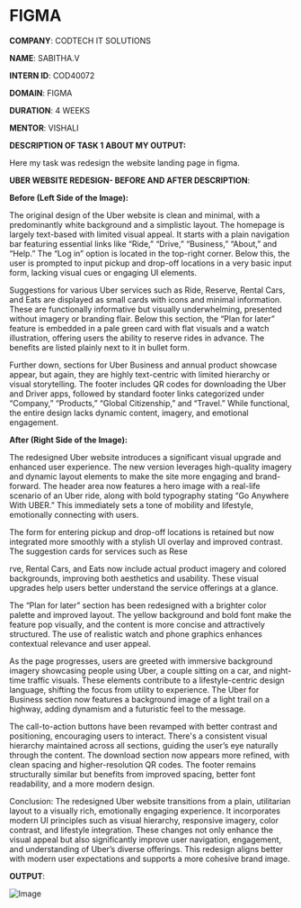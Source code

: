 # FIGMA
**COMPANY**: CODTECH IT SOLUTIONS

**NAME**: SABITHA.V

**INTERN ID**: COD40072

**DOMAIN**: FIGMA

**DURATION**: 4 WEEKS 

**MENTOR**: VISHALI

**DESCRIPTION OF TASK 1 ABOUT MY OUTPUT:**

  Here my task was redesign the website landing page in figma.
  
  **UBER WEBSITE REDESIGN- BEFORE AND AFTER DESCRIPTION**:
  
  **Before (Left Side of the Image):**
     
The original design of the Uber website is clean and minimal, with a predominantly white background and a simplistic layout. The homepage is largely text-based with limited visual appeal. It starts with a plain navigation bar featuring essential links like “Ride,” “Drive,” “Business,” “About,” and “Help.” The “Log in” option is located in the top-right corner. Below this, the user is prompted to input pickup and drop-off locations in a very basic input form, lacking visual cues or engaging UI elements.

Suggestions for various Uber services such as Ride, Reserve, Rental Cars, and Eats are displayed as small cards with icons and minimal information. These are functionally informative but visually underwhelming, presented without imagery or branding flair. Below this section, the “Plan for later” feature is embedded in a pale green card with flat visuals and a watch illustration, offering users the ability to reserve rides in advance. The benefits are listed plainly next to it in bullet form.

Further down, sections for Uber Business and annual product showcase appear, but again, they are highly text-centric with limited hierarchy or visual storytelling. The footer includes QR codes for downloading the Uber and Driver apps, followed by standard footer links categorized under “Company,” “Products,” “Global Citizenship,” and “Travel.” While functional, the entire design lacks dynamic content, imagery, and emotional engagement.

**After (Right Side of the Image):**

The redesigned Uber website introduces a significant visual upgrade and enhanced user experience. The new version leverages high-quality imagery and dynamic layout elements to make the site more engaging and brand-forward. The header area now features a hero image with a real-life scenario of an Uber ride, along with bold typography stating “Go Anywhere With UBER.” This immediately sets a tone of mobility and lifestyle, emotionally connecting with users.

The form for entering pickup and drop-off locations is retained but now integrated more smoothly with a stylish UI overlay and improved contrast. The suggestion cards for services such as Rese

rve, Rental Cars, and Eats now include actual product imagery and colored backgrounds, improving both aesthetics and usability. These visual upgrades help users better understand the service offerings at a glance.

The “Plan for later” section has been redesigned with a brighter color palette and improved layout. The yellow background and bold font make the feature pop visually, and the content is more concise and attractively structured. The use of realistic watch and phone graphics enhances contextual relevance and user appeal.

As the page progresses, users are greeted with immersive background imagery showcasing people using Uber, a couple sitting on a car, and night-time traffic visuals. These elements contribute to a lifestyle-centric design language, shifting the focus from utility to experience. The Uber for Business section now features a background image of a light trail on a highway, adding dynamism and a futuristic feel to the message.

The call-to-action buttons have been revamped with better contrast and positioning, encouraging users to interact. There's a consistent visual hierarchy maintained across all sections, guiding the user’s eye naturally through the content.
 The download section now appears more refined, with clean spacing and higher-resolution QR codes. The footer remains structurally similar but benefits from improved spacing, better font readability, and a more modern design.

Conclusion:
The redesigned Uber website transitions from a plain, utilitarian layout to a visually rich, emotionally engaging experience. It incorporates modern UI principles such as visual hierarchy, responsive imagery, color contrast, and lifestyle integration. These changes not only enhance the visual appeal but also significantly improve user navigation, engagement, and understanding of Uber’s diverse offerings. This redesign aligns better with modern user expectations and supports a more cohesive brand image.

**OUTPUT**: 

![Image](https://github.com/user-attachments/assets/5119127a-9061-4c0e-9a5f-54517d0149cc)


